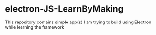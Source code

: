 # electron-JS-LearnByMaking
This repository contains simple app(s) I am trying to build using Electron while learning the framework
